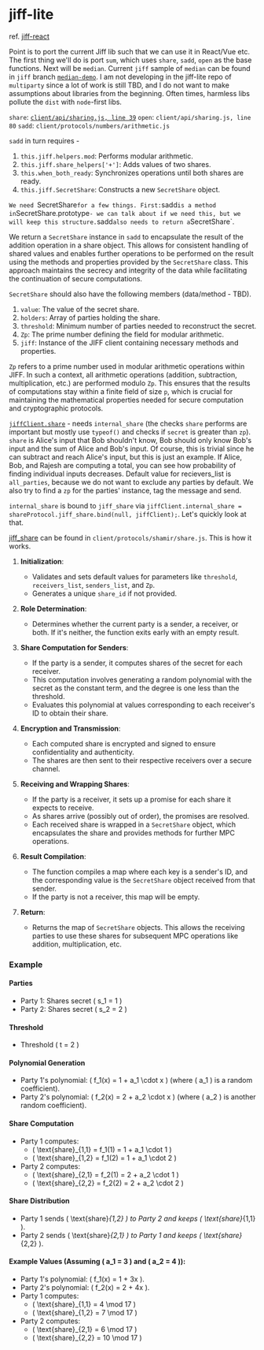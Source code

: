 # jiff-lite

ref. [jiff-react](https://github.com/abhinavmir/jiff-react)

Point is to port the current Jiff lib such that we can use it in React/Vue etc. The first thing we'll do is port `sum`, which uses `share`, `sadd`, `open` as the base functions. Next will be `median`. Current `jiff` sample of `median` can be found in `jiff` branch [`median-demo`](https://github.com/multiparty/jiff/tree/median_demo). I am not developing in the jiff-lite repo of `multiparty` since a lot of work is still TBD, and I do not want to make assumptions about libraries from the beginning. Often times, harmless libs pollute the `dist` with `node`-first libs.

`share`: [`client/api/sharing.js, line 39`]()
`open`: `client/api/sharing.js, line 80`
`sadd`: `client/protocols/numbers/arithmetic.js`

`sadd` in turn requires - 

1. `this.jiff.helpers.mod`: Performs modular arithmetic.
2. `this.jiff.share_helpers['+']`: Adds values of two shares.
3. `this.when_both_ready`: Synchronizes operations until both shares are ready.
4. `this.jiff.SecretShare`: Constructs a new `SecretShare` object.

`We need `SecretShare` for a few things. First: `sadd` is a method in `SecretShare.prototype` - we can talk about if we need this, but we will keep this structure. `sadd` also needs to return a `SecretShare`.

We return a `SecretShare` instance in `sadd` to encapsulate the result of the addition operation in a share object. This allows for consistent handling of shared values and enables further operations to be performed on the result using the methods and properties provided by the `SecretShare` class. This approach maintains the secrecy and integrity of the data while facilitating the continuation of secure computations.

`SecretShare` should also have the following members (data/method - TBD).

1. `value`: The value of the secret share.
2. `holders`: Array of parties holding the share.
3. `threshold`: Minimum number of parties needed to reconstruct the secret.
4. `Zp`: The prime number defining the field for modular arithmetic.
5. `jiff`: Instance of the JIFF client containing necessary methods and properties.


`Zp` refers to a prime number used in modular arithmetic operations within JIFF. In such a context, all arithmetic operations (addition, subtraction, multiplication, etc.) are performed modulo `Zp`. This ensures that the results of computations stay within a finite field of size `p`, which is crucial for maintaining the mathematical properties needed for secure computation and cryptographic protocols.

[`jiffClient.share`](https://github.com/abhinavmir/jiff/blob/2d61b98d7c3c408cc59cfb486b56ab269a20ab1b/lib/client/api/sharing.js#L39) - needs `internal_share` (the checks `share` performs are important but mostly use `typeof()` and checks if `secret` is greater than `zp`). `share` is Alice's input that Bob shouldn't know, Bob should only know Bob's input and the sum of Alice and Bob's input. Of course, this is trivial since he can subtract and reach Alice's input, but this is just an example. If Alice, Bob, and Rajesh are computing a total, you can see how probability of finding individual inputs decreases. Default value for recievers_list is `all_parties`, because we do not want to exclude any parties by default. We also try to find a `zp` for the parties' instance, tag the message and send. 

`internal_share` is bound to `jiff_share` via `jiffClient.internal_share = shareProtocol.jiff_share.bind(null, jiffClient);`. Let's quickly look at that.

[jiff_share](https://github.com/abhinavmir/jiff/blob/2d61b98d7c3c408cc59cfb486b56ab269a20ab1b/lib/client/protocols/shamir/share.js#L72) can be found in `client/protocols/shamir/share.js`. This is how it works.

1. **Initialization**: 
   - Validates and sets default values for parameters like `threshold`, `receivers_list`, `senders_list`, and `Zp`.
   - Generates a unique `share_id` if not provided.

2. **Role Determination**:
   - Determines whether the current party is a sender, a receiver, or both. If it's neither, the function exits early with an empty result.

3. **Share Computation for Senders**:
   - If the party is a sender, it computes shares of the secret for each receiver.
   - This computation involves generating a random polynomial with the secret as the constant term, and the degree is one less than the threshold.
   - Evaluates this polynomial at values corresponding to each receiver's ID to obtain their share.

4. **Encryption and Transmission**:
   - Each computed share is encrypted and signed to ensure confidentiality and authenticity.
   - The shares are then sent to their respective receivers over a secure channel.

5. **Receiving and Wrapping Shares**:
   - If the party is a receiver, it sets up a promise for each share it expects to receive.
   - As shares arrive (possibly out of order), the promises are resolved.
   - Each received share is wrapped in a `SecretShare` object, which encapsulates the share and provides methods for further MPC operations.

6. **Result Compilation**:
   - The function compiles a map where each key is a sender's ID, and the corresponding value is the `SecretShare` object received from that sender.
   - If the party is not a receiver, this map will be empty.

7. **Return**:
   - Returns the map of `SecretShare` objects. This allows the receiving parties to use these shares for subsequent MPC operations like addition, multiplication, etc.

### Example 

#### Parties
- Party 1: Shares secret \( s_1 = 1 \)
- Party 2: Shares secret \( s_2 = 2 \)

#### Threshold
- Threshold \( t = 2 \)

#### Polynomial Generation
- Party 1's polynomial: \( f_1(x) = 1 + a_1 \cdot x \) (where \( a_1 \) is a random coefficient).
- Party 2's polynomial: \( f_2(x) = 2 + a_2 \cdot x \) (where \( a_2 \) is another random coefficient).

#### Share Computation
- Party 1 computes:
  - \( \text{share}_{1,1} = f_1(1) = 1 + a_1 \cdot 1 \)
  - \( \text{share}_{1,2} = f_1(2) = 1 + a_1 \cdot 2 \)
- Party 2 computes:
  - \( \text{share}_{2,1} = f_2(1) = 2 + a_2 \cdot 1 \)
  - \( \text{share}_{2,2} = f_2(2) = 2 + a_2 \cdot 2 \)

#### Share Distribution
- Party 1 sends \( \text{share}_{1,2} \) to Party 2 and keeps \( \text{share}_{1,1} \).
- Party 2 sends \( \text{share}_{2,1} \) to Party 1 and keeps \( \text{share}_{2,2} \).

#### Example Values (Assuming \( a_1 = 3 \) and \( a_2 = 4 \)):
- Party 1's polynomial: \( f_1(x) = 1 + 3x \).
- Party 2's polynomial: \( f_2(x) = 2 + 4x \).
- Party 1 computes:
  - \( \text{share}_{1,1} = 4 \mod 17 \)
  - \( \text{share}_{1,2} = 7 \mod 17 \)
- Party 2 computes:
  - \( \text{share}_{2,1} = 6 \mod 17 \)
  - \( \text{share}_{2,2} = 10 \mod 17 \)
